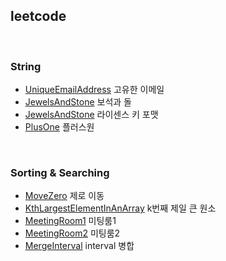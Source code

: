 

## leetcode

<br>

### String

- [UniqueEmailAddress](<https://github.com/duoh20/notebook/blob/master/JavaTest/src/leetCode/string/UniqueEmailAddress.java>) 고유한 이메일
- [JewelsAndStone](<https://github.com/duoh20/notebook/blob/master/JavaTest/src/leetCode/string/JewelsAndStone.java>) 보석과 돌
- [JewelsAndStone](<https://github.com/duoh20/notebook/blob/master/JavaTest/src/leetCode/string/LicenseKeyFormatting.java>) 라이센스 키 포맷
- [PlusOne](<https://github.com/duoh20/notebook/blob/master/JavaTest/src/leetCode/string/PlusOne.java>) 플러스원

<br>

### Sorting & Searching
- [MoveZero](<https://github.com/duoh20/notebook/blob/master/JavaTest/src/leetCode/sortingSearching/MoveZero.java>) 제로 이동
- [KthLargestElementInAnArray](<https://github.com/duoh20/notebook/blob/master/JavaTest/src/leetCode/sortingSearching/KthLargestElementInAnArray.java>) k번째 제일 큰 원소
- [MeetingRoom1](<https://github.com/duoh20/notebook/blob/master/JavaTest/src/leetCode/sortingSearching/MeetingRoom.java>) 미팅룸1
- [MeetingRoom2](<https://github.com/duoh20/notebook/blob/master/JavaTest/src/leetCode/sortingSearching/MeetingRoom2.java>) 미팅룸2
- [MergeInterval](<https://github.com/duoh20/notebook/blob/master/JavaTest/src/leetCode/sortingSearching/MergeInterval.java>) interval 병합